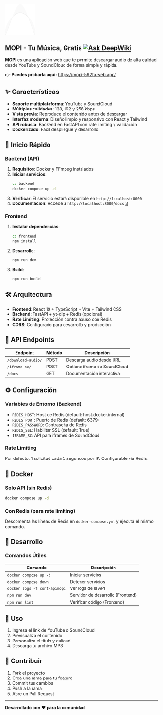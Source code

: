 <img src="https://raw.githubusercontent.com/franklinnot/MopiSound/refs/heads/main/frontend/public/icon.svg" width="100" height="100" />

## MOPI - Tu Música, Gratis [![Ask DeepWiki](https://deepwiki.com/badge.svg)](https://deepwiki.com/franklinnot/Mopi-Sound)

**MOPI** es una aplicación web que te permite descargar audio de alta calidad desde YouTube y SoundCloud de forma simple y rápida.

👉 **Puedes probarla aquí:** https://mopi-592fa.web.app/

## ✨ Características

- **Soporte multiplataforma**: YouTube y SoundCloud
- **Múltiples calidades**: 128, 192 y 256 kbps
- **Vista previa**: Reproduce el contenido antes de descargar
- **Interfaz moderna**: Diseño limpio y responsivo con React y Tailwind
- **API robusta**: Backend en FastAPI con rate limiting y validación
- **Dockerizado**: Fácil despliegue y desarrollo

## 🚀 Inicio Rápido

### Backend (API)

1. **Requisitos**: Docker y FFmpeg instalados
2. **Iniciar servicios**:
   ```bash
   cd backend
   docker compose up -d
   ```
3. **Verificar**: El servicio estará disponible en `http://localhost:8000`
4. **Documentación**: Accede a `http://localhost:8000/docs` [3](#0-2)

### Frontend

1. **Instalar dependencias**:
   ```bash
   cd frontend
   npm install
   ```
2. **Desarrollo**:
   ```bash
   npm run dev
   ```
3. **Build**:
   ```bash
   npm run build
   ```

## 🛠 Arquitectura

- **Frontend**: React 19 + TypeScript + Vite + Tailwind CSS
- **Backend**: FastAPI + yt-dlp + Redis (opcional)
- **Rate Limiting**: Protección contra abuso con Redis
- **CORS**: Configurado para desarrollo y producción

## 📝 API Endpoints

| Endpoint           | Método | Descripción                  |
| ------------------ | ------ | ---------------------------- |
| `/download-audio/` | POST   | Descarga audio desde URL     |
| `/iframe-sc/`      | POST   | Obtiene iframe de SoundCloud |
| `/docs`            | GET    | Documentación interactiva    |

## ⚙️ Configuración

### Variables de Entorno (Backend)

- `REDIS_HOST`: Host de Redis (default: host.docker.internal)
- `REDIS_PORT`: Puerto de Redis (default: 6379)
- `REDIS_PASSWORD`: Contraseña de Redis
- `REDIS_SSL`: Habilitar SSL (default: True)
- `IFRAME_SC`: API para iframes de SoundCloud

### Rate Limiting

Por defecto: 1 solicitud cada 5 segundos por IP. Configurable via Redis.

## 🐳 Docker

### Solo API (sin Redis)

```bash
docker compose up -d
```

### Con Redis (para rate limiting)

Descomenta las líneas de Redis en `docker-compose.yml` y ejecuta el mismo comando.

## 🔧 Desarrollo

### Comandos Útiles

| Comando                       | Descripción                       |
| ----------------------------- | --------------------------------- |
| `docker compose up -d`        | Iniciar servicios                 |
| `docker compose down`         | Detener servicios                 |
| `docker logs -f cont-apimopi` | Ver logs de la API                |
| `npm run dev`                 | Servidor de desarrollo (Frontend) |
| `npm run lint`                | Verificar código (Frontend)       |

## 📱 Uso

1. Ingresa el link de YouTube o SoundCloud
2. Previsualiza el contenido
3. Personaliza el título y calidad
4. Descarga tu archivo MP3

## 🤝 Contribuir

1. Fork el proyecto
2. Crea una rama para tu feature
3. Commit tus cambios
4. Push a la rama
5. Abre un Pull Request

---

**Desarrollado con ❤️ para la comunidad**
